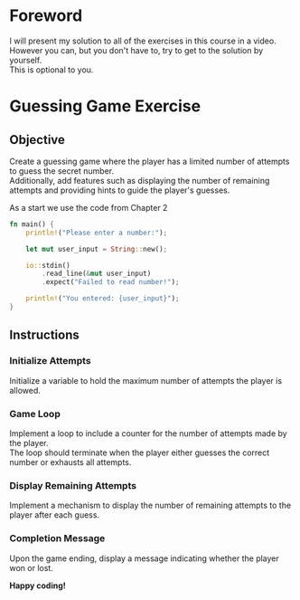 # Foreword

I will present my solution to all of the exercises in this course in a video.  
However you can, but you don't have to, try to get to the solution by yourself.  
This is optional to you.

# Guessing Game Exercise

## Objective

Create a guessing game where the player has a limited number of attempts to guess the secret number.  
Additionally, add features such as displaying the number of remaining attempts and providing hints to guide the player's guesses.

As a start we use the code from Chapter 2

```rust
fn main() {
    println!("Please enter a number:");

    let mut user_input = String::new();

    io::stdin()
        .read_line(&mut user_input)
        .expect("Failed to read number!");

    println!("You entered: {user_input}");
}
```

## Instructions

### Initialize Attempts

Initialize a variable to hold the maximum number of attempts the player is allowed.  

### Game Loop

Implement a loop to include a counter for the number of attempts made by the player.  
The loop should terminate when the player either guesses the correct number or exhausts all attempts.

### Display Remaining Attempts

Implement a mechanism to display the number of remaining attempts to the player after each guess.

### Completion Message

Upon the game ending, display a message indicating whether the player won or lost.

**Happy coding!**
